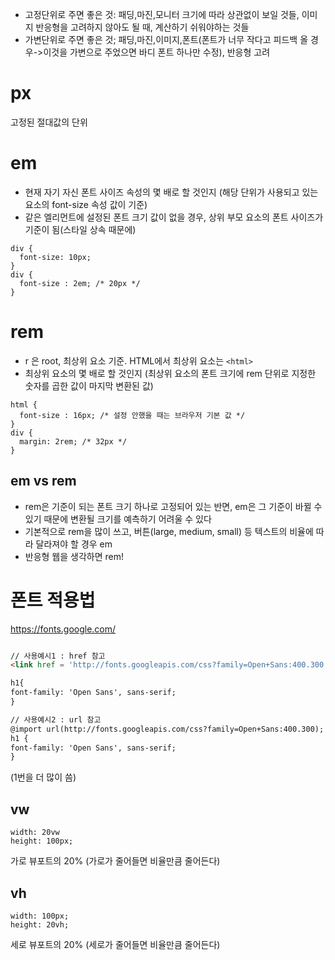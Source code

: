 * 고정단위로 주면 좋은 것: 패딩,마진,모니터 크기에 따라 상관없이 보일 것들, 이미지 반응형을 고려하지 않아도 될 때, 계산하기 쉬워야하는 것들
* 가변단위로 주면 좋은 것; 패딩,마진,이미지,폰트(폰트가 너무 작다고 피드백 올 경우->이것을 가변으로 주었으면 바디 폰트 하나만 수정), 반응형 고려


# px
고정된 절대값의 단위
# em
* 현재 자기 자신 폰트 사이즈 속성의 몇 배로 할 것인지 (해당 단위가 사용되고 있는 요소의 font-size 속성 값이 기준)
* 같은 엘리먼트에 설정된 폰트 크기 값이 없을 경우, 상위 부모 요소의 폰트 사이즈가 기준이 됨(스타일 상속 때문에)
```
div {
  font-size: 10px;
}
div {
  font-size : 2em; /* 20px */
}
```
# rem 
* r 은 root, 최상위 요소 기준. HTML에서 최상위 요소는 `<html>`
* 최상위 요소의 몇 배로 할 것인지 (최상위 요소의 폰트 크기에 rem 단위로 지정한 숫자를 곱한 값이 마지막 변환된 값)

```
html {
  font-size : 16px; /* 설정 안했을 때는 브라우저 기본 값 */
}
div {
  margin: 2rem; /* 32px */
}
```
## em vs rem
* rem은 기준이 되는 폰트 크기 하나로 고정되어 있는 반면, em은 그 기준이 바뀔 수 있기 때문에 변환될 크기를 예측하기 어려울 수 있다
* 기본적으로 rem을 많이 쓰고, 버튼(large, medium, small) 등 텍스트의 비율에 따라 달라져야 할 경우 em
* 반응형 웹을 생각하면 rem!

# 폰트 적용법 
https://fonts.google.com/
```html

// 사용예시1 : href 참고
<link href = 'http://fonts.googleapis.com/css?family=Open+Sans:400.300' rel='stylesheet' type='text/css'>

h1{
font-family: 'Open Sans', sans-serif;
}

// 사용예시2 : url 참고
@import url(http://fonts.googleapis.com/css?family=Open+Sans:400.300);
h1 {
font-family: 'Open Sans', sans-serif;
}
```
(1번을 더 많이 씀)

## vw
```
width: 20vw
height: 100px;
```
가로 뷰포트의 20% (가로가 줄어들면 비율만큼 줄어든다)

## vh
```
width: 100px;
height: 20vh;
```
세로 뷰포트의 20% (세로가 줄어들면 비율만큼 줄어든다)
